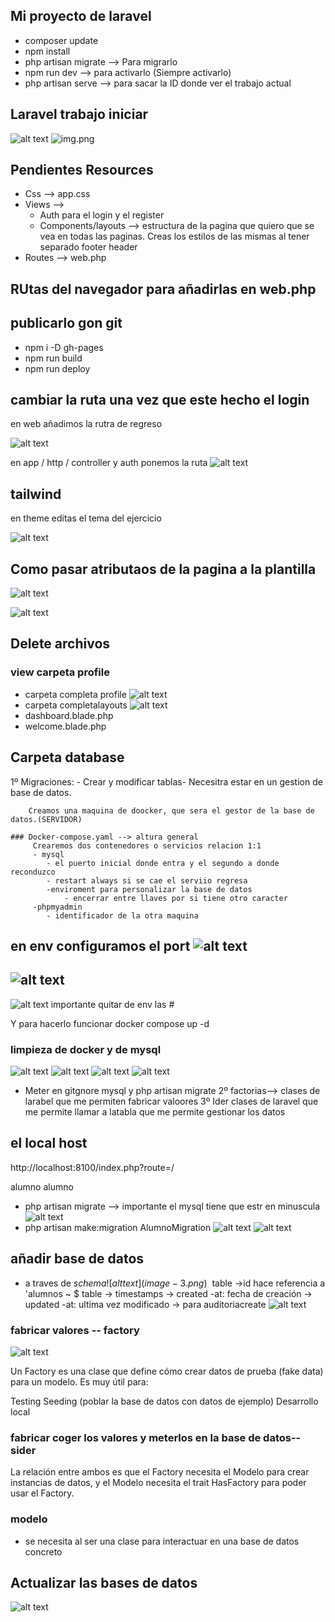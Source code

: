 ## Mi proyecto de laravel

- composer update
- npm install
- php artisan migrate --> Para migrarlo
- npm run dev --> para activarlo (Siempre activarlo)
- php artisan serve --> para sacar la ID donde ver el trabajo actual

## Laravel trabajo iniciar

![alt text](documentacion/image.png)
![img.png](documentacion/image-1.png)


## Pendientes Resources
- Css —> app.css
- Views —>
    *   Auth para el login y el register
    * Components/layouts —> estructura de la pagina que quiero que se vea en todas las paginas. Creas los estilos de las mismas al tener separado footer header 
- Routes —> web.php


## RUtas del navegador para añadirlas en web.php

## publicarlo gon git
-  npm i -D gh-pages
- npm run build
- npm run deploy

## cambiar la ruta una vez que este hecho el login

en web añadimos la rutra de regreso

![alt text](documentacion/image1.png)


en app / http / controller y auth ponemos la ruta
![alt text](documentacion/image2.png)

## tailwind 
en theme editas el tema del ejercicio

![alt text](documentacion/image3.png)


## Como pasar atributaos de  la pagina a la plantilla
![alt text](documentacion/image-5.png)

![alt text](documentacion/image-4.png)


## Delete archivos
### view carpeta profile
- carpeta completa profile
![alt text](documentacion/imgb1.png)
- carpeta completalayouts
![alt text](documentacion/imgb2.png)
- dashboard.blade.php
-  welcome.blade.php


## Carpeta database


1º Migraciones:
    - Crear y modificar tablas-
        Necesitra estar en un gestion de base de datos.

        Creamos una maquina de doocker, que sera el gestor de la base de datos.(SERVIDOR)

    ### Docker-compose.yaml --> altura general
         Crearemos dos contenedores o servicios relacion 1:1
         - mysql 
            - el puerto inicial donde entra y el segundo a donde reconduzco
            - restart always si se cae el serviio regresa
            -enviroment para personalizar la base de datos
                - encerrar entre llaves por si tiene otro caracter
         -phpmyadmin
            - identificador de la otra maquina
en env configuramos el port
![alt text](documentacion/imagd.png)
-
![alt text](documentacion/imagd1.png)
-
![alt text](documentacion/imagd2.png) importante quitar de env las #

Y para hacerlo funcionar docker compose up -d

### limpieza de docker y de mysql
![alt text](documentacion/borrard.png)
![alt text](documentacion/borrard1.png)
![alt text](documentacion/borrard2.png)
![alt text](documentacion/borrard3.png)
 

 - Meter en gitgnore mysql y php artisan migrate
2º factorias--> clases de larabel que me permiten fabricar valoores
3º Ider clases de laravel que me permite llamar a latabla que me permite gestionar los datos


## el local host
http://localhost:8100/index.php?route=/

alumno alumno
- php artisan migrate --> importante el mysql tiene que estr en minuscula
![alt text](image.png)
- php artisan make:migration AlumnoMigration
![alt text](image-1.png)
![alt text](image-2.png)

## añadir base de datos
- a traves de $schema 
![alt text](image-3.png)
~$ table ->id hace referencia  a 'alumnos
~ $ table -> timestamps -> created -at: fecha de creación
                        -> updated -at: ultima vez modificado
                        -> para auditoriacreate
![alt text](image-4.png)

### fabricar valores -- factory
![alt text](image-5.png)

Un Factory es una clase que define cómo crear datos de prueba (fake data) para un modelo. Es muy útil para:

Testing
Seeding (poblar la base de datos con datos de ejemplo)
Desarrollo local

### fabricar coger los valores y meterlos en la base de datos--sider

La relación entre ambos es que el Factory necesita el Modelo para crear instancias de datos, y el Modelo necesita el trait HasFactory para poder usar el Factory.

### modelo
- se necesita al ser una clase para interactuar en una base de datos concreto

## Actualizar las bases de datos
![alt text](image-6.png)